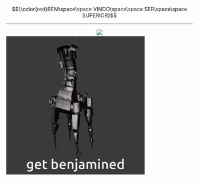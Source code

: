 
$${\color{red}BEM\space\space VINDO\space\space SER\space\space SUPERIOR}$$

***
<div align="center" src="gifs/ultrakill-7-4.gif">
    <img src="gifs/shannon-sharpe-v1.gif" width="300px">
</div>
<img position="absolute" src="gifs/ultrakill-7-4.gif">

<!--
**gv01d/gv01d** is a ✨ _special_ ✨ repository because its `README.md` (this file) appears on your GitHub profile.

Here are some ideas to get you started:

- 🔭 I’m currently working on ...
- 🌱 I’m currently learning ...
- 👯 I’m looking to collaborate on ...
- 🤔 I’m looking for help with ...
- 💬 Ask me about ...
- 📫 How to reach me: ...
- 😄 Pronouns: ...
- ⚡ Fun fact: ...
-->
